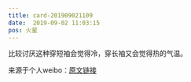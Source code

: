 ```yaml
---
title: card-201909021109
date:  2019-09-02 11:03:15
pos: 火星
---
```

比较讨厌这种穿短袖会觉得冷，穿长袖又会觉得热的气温。 

来源于个人weibo：[原文链接](https://m.weibo.cn/status/I52Xhw13H?mblogid=I52Xhw13H)